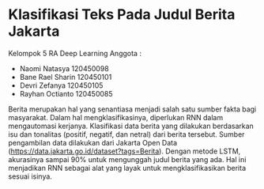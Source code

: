 # Klasifikasi Teks Pada Judul Berita Jakarta
Kelompok 5 RA Deep Learning
Anggota :
- Naomi Natasya 120450098
- Bane Rael Sharin 120450101
- Devri Zefanya 120450105
- Rayhan Octianto 120450085

Berita merupakan hal yang senantiasa menjadi salah satu sumber fakta bagi masyarakat. Dalam hal mengklasifikasinya, diperlukan RNN dalam mengautomasi kerjanya. Klasifikasi data berita yang dilakukan berdasarkan isu dan tonalitas (positif, negatif, dan netral) dari berita tersebut. Sumber pengambilan data dilakukan dari Jakarta Open Data (https://data.jakarta.go.id/dataset?tags=Berita). Dengan metode LSTM, akurasinya sampai 90% untuk mengunggah judul berita yang ada. Hal ini menjadikan RNN sebagai alat yang layak untuk mengklasifikasikan berita sesuai isinya.
